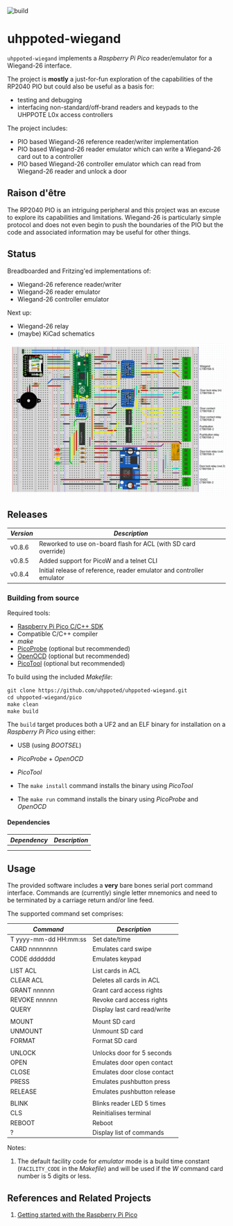 ![build](https://github.com/uhppoted/uhppoted-wiegand/workflows/build/badge.svg)

# uhppoted-wiegand

`uhppoted-wiegand` implements a _Raspberry Pi Pico_ reader/emulator for a Wiegand-26 interface.

The project is **mostly** a just-for-fun exploration of the capabilities of the RP2040 PIO but could also 
be useful as a basis for:

- testing and debugging
- interfacing non-standard/off-brand readers and keypads to the UHPPOTE L0x access controllers

The project includes:
- PIO based Wiegand-26 reference reader/writer implementation
- PIO based Wiegand-26 reader emulator which can write a Wiegand-26 card out to a controller
- PIO based Wiegand-26 controller emulator which can read from Wiegand-26 reader and unlock a door

## Raison d'être

The RP2040 PIO is an intriguing peripheral and this project was an excuse to explore its capabilities and
limitations. Wiegand-26 is particularly simple protocol and does not even begin to push the boundaries of
the PIO but the code and associated information may be useful for other things.

## Status

Breadboarded and Fritzing'ed implementations of:
- Wiegand-26 reference reader/writer
- Wiegand-26 reader emulator
- Wiegand-26 controller emulator

Next up:
- Wiegand-26 relay
- (maybe) KiCad schematics

<img width="800" src="documentation/images/fritzing-reference.png"> 

## Releases

| *Version* | *Description*                                                                             |
| --------- | ----------------------------------------------------------------------------------------- |
| v0.8.6    | Reworked to use on-board flash for ACL (with SD card override)                            |
| v0.8.5    | Added support for PicoW and a telnet CLI                                                  |
| v0.8.4    | Initial release of reference, reader emulator and controller emulator                     |


### Building from source

Required tools:
- [Raspberry Pi Pico C/C++ SDK](https://datasheets.raspberrypi.com/pico/raspberry-pi-pico-c-sdk.pdf)
- Compatible C/C++ compiler
- _make_
- [PicoProbe](https://github.com/raspberrypi/picoprobe) (optional but recommended)
- [OpenOCD](https://github.com/raspberrypi/openocd.git) (optional but recommended)
- [PicoTool](https://github.com/raspberrypi/picotool) (optional but recommended)

To build using the included _Makefile_:
```
git clone https://github.com/uhppoted/uhppoted-wiegand.git
cd uhppoted-wiegand/pico
make clean
make build
```

The `build` target produces both a UF2 and an ELF binary for installation on a _Raspberry Pi Pico_ using either:
- USB (using _BOOTSEL_)
- _PicoProbe_ + _OpenOCD_
- _PicoTool_

- The `make install` command installs the binary using _PicoTool_
- The `make run` command installs the binary using _PicoProbe_ and _OpenOCD_

#### Dependencies

| *Dependency*                                                    | *Description*                       |
| --------------------------------------------------------------- | ----------------------------------- |
|                                                                 |                                     |
|                                                                 |                                     |

## Usage

The provided software includes a **very** bare bones serial port command interface. Commands are (currently)
single letter mnemonics and need to be terminated by a carriage return and/or line feed.

The supported command set comprises:

| *Command*             | *Description*                           |
| --------------------- | --------------------------------------- |
| T yyyy-mm-dd HH:mm:ss | Set date/time                           |
| CARD nnnnnnnn         | Emulates card swipe                     |
| CODE ddddddd          | Emulates keypad                         |
|                       |                                         |
| LIST ACL              | List cards in ACL                       |
| CLEAR ACL             | Deletes all cards in ACL                |
| GRANT nnnnnn          | Grant card access rights                |
| REVOKE nnnnnn         | Revoke card access rights               |
| QUERY                 | Display last card read/write            |
|                       |                                         |
| MOUNT                 | Mount SD card                           |
| UNMOUNT               | Unmount SD card                         |
| FORMAT                | Format SD card                          |
|                       |                                         |
| UNLOCK                | Unlocks door for 5 seconds              |
| OPEN                  | Emulates door open contact              |
| CLOSE                 | Emulates door close contact             |
| PRESS                 | Emulates pushbutton press               |
| RELEASE               | Emulates pushbutton release             |
|                       |                                         |
| BLINK                 | Blinks reader LED 5 times               |
| CLS                   | Reinitialises terminal                  |
| REBOOT                | Reboot                                  |
| ?                     | Display list of commands                |


Notes:
1. The default facility code for _emulator_ mode is a build time constant (`FACILITY_CODE` in the _Makefile_) and will
be used if the _W_ command card number is 5 digits or less.


## References and Related Projects

1. [Getting started with the Raspberry Pi Pico](https://datasheets.raspberrypi.com/pico/getting-started-with-pico.pdf)
